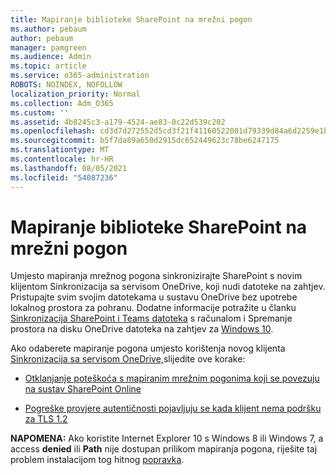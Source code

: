 ```yaml
---
title: Mapiranje biblioteke SharePoint na mrežni pogon
ms.author: pebaum
author: pebaum
manager: pamgreen
ms.audience: Admin
ms.topic: article
ms.service: o365-administration
ROBOTS: NOINDEX, NOFOLLOW
localization_priority: Normal
ms.collection: Adm_O365
ms.custom: ''
ms.assetid: 4b8245c3-a179-4524-ae83-0c22d539c202
ms.openlocfilehash: cd3d7d272552d5cd3f21f41160522001d79339d84a6d2259e1b1868deee66ef0
ms.sourcegitcommit: b5f7da89a650d2915dc652449623c78be6247175
ms.translationtype: MT
ms.contentlocale: hr-HR
ms.lasthandoff: 08/05/2021
ms.locfileid: "54087236"
---
```

# <a name="map-a-sharepoint-library-to-a-network-drive"></a>Mapiranje biblioteke SharePoint na mrežni pogon

Umjesto mapiranja mrežnog pogona sinkronizirajte SharePoint s novim klijentom Sinkronizacija sa servisom OneDrive, koji nudi datoteke na zahtjev. Pristupajte svim svojim datotekama u sustavu OneDrive bez upotrebe lokalnog prostora za pohranu. Dodatne informacije potražite u članku [Sinkronizacija SharePoint i Teams datoteka](https://support.microsoft.com/office/sync-sharepoint-and-teams-files-with-your-computer-6de9ede8-5b6e-4503-80b2-6190f3354a88) s računalom i Spremanje prostora na disku OneDrive datoteka na zahtjev za [Windows 10](https://support.microsoft.com/office/save-disk-space-with-onedrive-files-on-demand-for-windows-10-0e6860d3-d9f3-4971-b321-7092438fb38e).

Ako odaberete mapiranje pogona umjesto korištenja novog klijenta [Sinkronizacija sa servisom OneDrive,](https://support.microsoft.com/office/sync-sharepoint-and-teams-files-with-your-computer-6de9ede8-5b6e-4503-80b2-6190f3354a88)slijedite ove korake:

- [Otklanjanje poteškoća s mapiranim mrežnim pogonima koji se povezuju na sustav SharePoint Online](/sharepoint/support/administration/troubleshoot-mapped-network-drives)

- [Pogreške provjere autentičnosti pojavljuju se kada klijent nema podršku za TLS 1.2](/sharepoint/troubleshoot/administration/authentication-errors-tls12-support#network-drive-mapped-to-a-sharepoint-library)  

**NAPOMENA:** Ako koristite Internet Explorer 10 s Windows 8 ili Windows 7, a access **denied** ili **Path** nije dostupan prilikom mapiranja pogona, riješite taj problem instalacijom tog hitnog [popravka](https://support.microsoft.com/topic/error-when-you-open-a-sharepoint-document-library-in-windows-explorer-or-map-a-network-drive-to-the-library-after-you-install-internet-explorer-10-96e640ba-059f-9b09-bb91-2a0319ee8b1d).